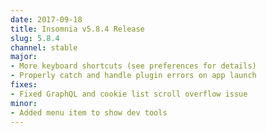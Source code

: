 ```yaml
---
date: 2017-09-18
title: Insomnia v5.8.4 Release
slug: 5.8.4
channel: stable
major:
- More keyboard shortcuts (see preferences for details)
- Properly catch and handle plugin errors on app launch
fixes:
- Fixed GraphQL and cookie list scroll overflow issue
minor:
- Added menu item to show dev tools
---
```

